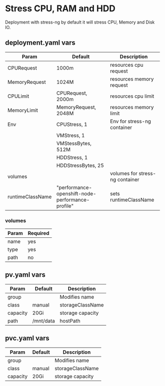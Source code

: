 # Stress CPU, RAM and HDD

Deployment with stress-ng by default it will stress CPU, Memory and Disk IO.

## deployment.yaml vars

| Param            | Default                                          | Description                     |
|------------------|--------------------------------------------------|---------------------------------|
| CPURequest       | 1000m                                            | resources cpu request           |
| MemoryRequest    | 1024M                                            | resources memory request        |
| CPULimit         | CPURequest, 2000m                                | resources cpu limit             |
| MemoryLimit      | MemoryRequest, 2048M                             | resources memory limit          |
| Env              | CPUStress, 1                                     | Env for stress-ng container     |
|                  | VMStress, 1                                      |                                 |
|                  | VMStessBytes, 512M                               |                                 |
|                  | HDDStress, 1                                     |                                 |
|                  | HDDStressBytes, 25                               |                                 |
| volumes          |                                                  | volumes for stress-ng container |
| runtimeClassName | "performance-openshift-node-performance-profile" | sets runtimeClassName           |

### volumes

| Param         | Required |
|---------------|----------|
| name          | yes      |
| type          | yes      |
| path          | no       |

## pv.yaml vars

| Param         | Default              | Description               |
|---------------|----------------------|---------------------------|
| group         |                      | Modifies name             |
| class         | manual               | storageClassName          |
| capacity      | 20Gi                 | storage capacity          |
| path          | /mnt/data            | hostPath                  |

## pvc.yaml vars

| Param         | Default              | Description               |
|---------------|----------------------|---------------------------|
| group         |                      | Modifies name             |
| class         | manual               | storageClassName          |
| capacity      | 20Gi                 | storage capacity          |
